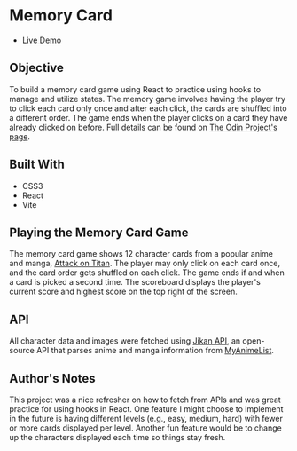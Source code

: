 # Memory Card

* [Live Demo](https://main--playful-rugelach-b76b6d.netlify.app/)

## Objective

To build a memory card game using React to practice using hooks to manage and utilize states. The memory game involves having the player try to click each card only once and after each click, the cards are shuffled into a different order. The game ends when the player clicks on a card they have already clicked on before. Full details can be found on [The Odin Project's page](https://www.theodinproject.com/lessons/node-path-react-new-memory-card).

## Built With

* CSS3
* React
* Vite

## Playing the Memory Card Game

The memory card game shows 12 character cards from a popular anime and manga, [Attack on Titan](https://en.wikipedia.org/wiki/Attack_on_Titan). The player may only click on each card once, and the card order gets shuffled on each click. The game ends if and when a card is picked a second time. The scoreboard displays the player's current score and highest score on the top right of the screen.

## API

All character data and images were fetched using [Jikan API](https://jikan.moe/), an open-source API that parses anime and manga information from [MyAnimeList](https://myanimelist.net/).

## Author's Notes

This project was a nice refresher on how to fetch from APIs and was great practice for using hooks in React. One feature I might choose to implement in the future is having different levels (e.g., easy, medium, hard) with fewer or more cards displayed per level. Another fun feature would be to change up the characters displayed each time so things stay fresh.
